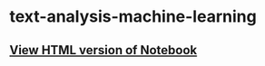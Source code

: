 # text-analysis-machine-learning
## [View HTML version of Notebook](https://lbyrne23.github.io/text-analysis-machine-learning/)
